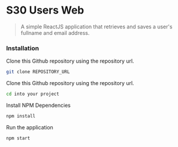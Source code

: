 # S30 Users Web
> A simple ReactJS application that retrieves and saves a user's fullname and email address.

### Installation
Clone this Github repository using the repository url.
```sh
git clone REPOSITORY_URL
```

Clone this Github repository using the repository url.
```sh
cd into your project
```

Install NPM Dependencies
```sh
npm install
```

Run the application
```sh
npm start
```

